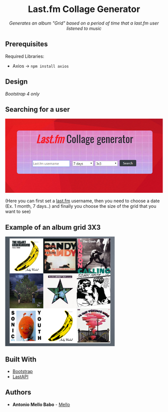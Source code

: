 <h1 align="center">Last.fm Collage Generator</h1>
<p align="center"><i>Generates an album "Grid" based on a period of time that a last.fm user listened to music</i></p>

## Prerequisites

Required Libraries:
* Axios →  ```npm install axios``` 

## Design
<i>Bootstrap 4 only</i>

## Searching for a user
![small](lastfm-files/read_images/lastfmintro.png)
<p>(Here you can first set a <a href="https://www.last.fm/">last.fm</a> username, then you need to choose a date (Ex. 1 month, 7 days..) and finally you choose the size of the grid that you want to see)</p>

## Example of an album grid 3X3
<img align="center" src="https://github.com/MelloTonio/Last.fm-Collage_Generator/blob/master/lastfm-files/read_images/lastchart.png" alt="Your image title" width="350" height="350"/>


## Built With

* [Bootstrap](https://getbootstrap.com/) 
* [LastAPI](https://www.last.fm/api/?lang=pt&)

## Authors

* **Antonio Mello Babo**  - [Mello](https://github.com/MelloTonio)
